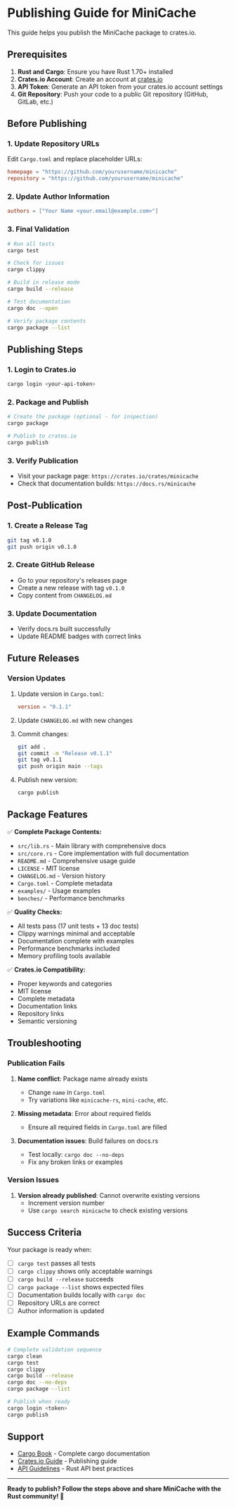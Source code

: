 # Publishing Guide for MiniCache

This guide helps you publish the MiniCache package to crates.io.

## Prerequisites

1. **Rust and Cargo**: Ensure you have Rust 1.70+ installed
2. **Crates.io Account**: Create an account at [crates.io](https://crates.io)
3. **API Token**: Generate an API token from your crates.io account settings
4. **Git Repository**: Push your code to a public Git repository (GitHub, GitLab, etc.)

## Before Publishing

### 1. Update Repository URLs

Edit `Cargo.toml` and replace placeholder URLs:

```toml
homepage = "https://github.com/yourusername/minicache"
repository = "https://github.com/yourusername/minicache"
```

### 2. Update Author Information

```toml
authors = ["Your Name <your.email@example.com>"]
```

### 3. Final Validation

```bash
# Run all tests
cargo test

# Check for issues
cargo clippy

# Build in release mode
cargo build --release

# Test documentation
cargo doc --open

# Verify package contents
cargo package --list
```

## Publishing Steps

### 1. Login to Crates.io

```bash
cargo login <your-api-token>
```

### 2. Package and Publish

```bash
# Create the package (optional - for inspection)
cargo package

# Publish to crates.io
cargo publish
```

### 3. Verify Publication

- Visit your package page: `https://crates.io/crates/minicache`
- Check that documentation builds: `https://docs.rs/minicache`

## Post-Publication

### 1. Create a Release Tag

```bash
git tag v0.1.0
git push origin v0.1.0
```

### 2. Create GitHub Release

- Go to your repository's releases page
- Create a new release with tag `v0.1.0`
- Copy content from `CHANGELOG.md`

### 3. Update Documentation

- Verify docs.rs built successfully
- Update README badges with correct links

## Future Releases

### Version Updates

1. Update version in `Cargo.toml`:
   ```toml
   version = "0.1.1"
   ```

2. Update `CHANGELOG.md` with new changes

3. Commit changes:
   ```bash
   git add .
   git commit -m "Release v0.1.1"
   git tag v0.1.1
   git push origin main --tags
   ```

4. Publish new version:
   ```bash
   cargo publish
   ```

## Package Features

✅ **Complete Package Contents:**
- `src/lib.rs` - Main library with comprehensive docs
- `src/core.rs` - Core implementation with full documentation
- `README.md` - Comprehensive usage guide
- `LICENSE` - MIT license
- `CHANGELOG.md` - Version history
- `Cargo.toml` - Complete metadata
- `examples/` - Usage examples
- `benches/` - Performance benchmarks

✅ **Quality Checks:**
- All tests pass (17 unit tests + 13 doc tests)
- Clippy warnings minimal and acceptable
- Documentation complete with examples
- Performance benchmarks included
- Memory profiling tools available

✅ **Crates.io Compatibility:**
- Proper keywords and categories
- MIT license
- Complete metadata
- Documentation links
- Repository links
- Semantic versioning

## Troubleshooting

### Publication Fails

1. **Name conflict**: Package name already exists
   - Change `name` in `Cargo.toml`
   - Try variations like `minicache-rs`, `mini-cache`, etc.

2. **Missing metadata**: Error about required fields
   - Ensure all required fields in `Cargo.toml` are filled

3. **Documentation issues**: Build failures on docs.rs
   - Test locally: `cargo doc --no-deps`
   - Fix any broken links or examples

### Version Issues

1. **Version already published**: Cannot overwrite existing versions
   - Increment version number
   - Use `cargo search minicache` to check existing versions

## Success Criteria

Your package is ready when:

- [ ] `cargo test` passes all tests
- [ ] `cargo clippy` shows only acceptable warnings
- [ ] `cargo build --release` succeeds
- [ ] `cargo package --list` shows expected files
- [ ] Documentation builds locally with `cargo doc`
- [ ] Repository URLs are correct
- [ ] Author information is updated

## Example Commands

```bash
# Complete validation sequence
cargo clean
cargo test
cargo clippy
cargo build --release
cargo doc --no-deps
cargo package --list

# Publish when ready
cargo login <token>
cargo publish
```

## Support

- [Cargo Book](https://doc.rust-lang.org/cargo/) - Complete cargo documentation
- [Crates.io Guide](https://doc.rust-lang.org/cargo/reference/publishing.html) - Publishing guide
- [API Guidelines](https://rust-lang.github.io/api-guidelines/) - Rust API best practices

---

**Ready to publish? Follow the steps above and share MiniCache with the Rust community! 🚀**
